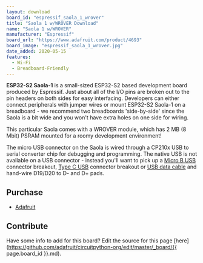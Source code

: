 ```yaml
---
layout: download
board_id: "espressif_saola_1_wrover"
title: "Saola 1 w/WROVER Download"
name: "Saola 1 w/WROVER"
manufacturer: "Espressif"
board_url: "https://www.adafruit.com/product/4693"
board_image: "espressif_saola_1_wrover.jpg"
date_added: 2020-05-15
features:
  - Wi-Fi
  - Breadboard-Friendly
---
```


**ESP32-S2 Saola-1** is a small-sized ESP32-S2 based development board produced by Espressif. Just about all of the I/O pins are broken out to the pin headers on both sides for easy interfacing. Developers can either connect peripherals with jumper wires or mount ESP32-S2 Saola-1 on a breadboard - we recommend two breadboards 'side-by-side' since the Saola is a bit wide and you won't have extra holes on one side for wiring.

This particular Saola comes with a WROVER module, which has 2 MB (8 Mbit) PSRAM mounted for a roomy development environment!

The micro USB connector on the Saola is wired through a CP210x USB to serial converter chip for debugging and programming. The native USB is not available on a USB connector - instead you'll want to pick up a [Micro B USB](https://www.adafruit.com/product/1833) connector breakout, [Type C USB](https://www.adafruit.com/product/4090) connector breakout or [USB data cable](https://www.adafruit.com/product/4448) and hand-wire D19/D20 to D- and D+ pads.

## Purchase

* [Adafruit](https://www.adafruit.com/product/4693)

## Contribute

Have some info to add for this board? Edit the source for this page [here](https://github.com/adafruit/circuitpython-org/edit/master/_board/{{ page.board_id }}.md).
